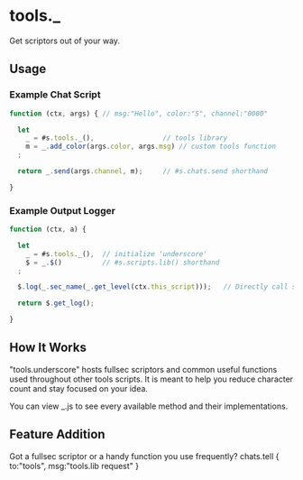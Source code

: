 # tools.\_
Get scriptors out of your way.

## Usage
### Example Chat Script
```js
function (ctx, args) { // msg:"Hello", color:"S", channel:"0000"

  let
    _ = #s.tools._(),                 // tools library
    m = _.add_color(args.color, args.msg) // custom tools function
  ;

  return _.send(args.channel, m);     // #s.chats.send shorthand

}
```
### Example Output Logger
```js
function (ctx, a) {

  let
    _ = #s.tools._(),  // initialize 'underscore'
    $ = _.$()          // #s.scripts.lib() shorthand
  ;

  $.log(_.sec_name(_.get_level(ctx.this_script)));   // Directly call scripts.lib functions

  return $.get_log();

}
```

## How It Works

"tools.underscore" hosts fullsec scriptors and common useful functions
used throughout other tools scripts. It is meant to help you reduce character 
count and stay focused on your idea.

You can view \_.js to see every available method and their implementations.

## Feature Addition

Got a fullsec scriptor or a handy function you use frequently?
chats.tell { to:"tools", msg:"tools.lib request" }
